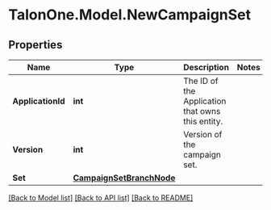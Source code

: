 # TalonOne.Model.NewCampaignSet
## Properties

Name | Type | Description | Notes
------------ | ------------- | ------------- | -------------
**ApplicationId** | **int** | The ID of the Application that owns this entity. | 
**Version** | **int** | Version of the campaign set. | 
**Set** | [**CampaignSetBranchNode**](CampaignSetBranchNode.md) |  | 

[[Back to Model list]](../README.md#documentation-for-models) [[Back to API list]](../README.md#documentation-for-api-endpoints) [[Back to README]](../README.md)

